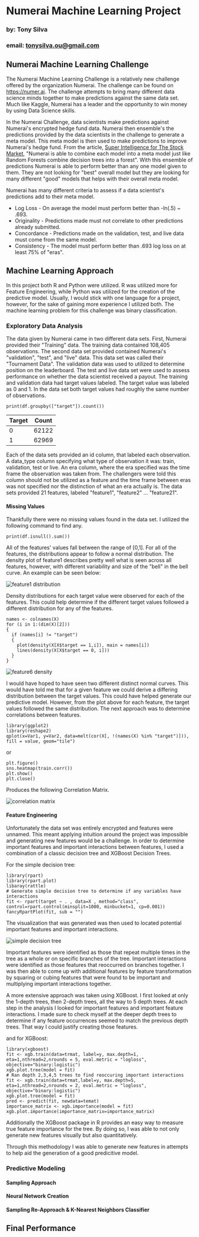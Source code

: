 # Numerai Machine Learning Project
### by: Tony Silva
### email: tonysilva.ou@gmail.com

## Numerai Machine Learning Challenge
The Numerai Machine Learning Challenge is a relatively new challenge offered by the organization Numerai. The challenge can be found on https://numer.ai. The challenge attempts to bring many different data science minds together to make predictions against the same data set. Much like Kaggle, Numerai has a leader and the opportunity to win money by using Data Science skills.

In the Numerai Challenge, data scientists make predictions against Numerai's encrypted hedge fund data. Numerai then ensemble's the predictions provided by the data scientists in the challenge to generate a meta model. This meta model is then used to make predictions to improve Numerai's hedge fund. From the article, [Super Intelligence for The Stock Market](https://medium.com/numerai/invisible-super-intelligence-for-the-stock-market-3c64b57b244c), "Numerai is able to combine each model into a meta model just like Random Forests combine decision trees into a forest". With this ensemble of predictions Numerai is able to perform better than any one model given to them. They are not looking for "best" overall model but they are looking for many different "good" models that helps with their overall meta model.

Numerai has many different criteria to assess if a data scientist's predictions add to their meta model. 
* Log Loss - On average the model must perform better than -ln(.5) ~ .693.
* Originality - Predictions made must not correlate to other predictions already submitted.
* Concordance - Predictions made on the validation, test, and live data must come from the same model.
* Consistency - The model must perform better than .693 log loss on at least 75% of "eras".

## Machine Learning Approach
In this project both R and Python were utilized. R was utilized more for Feature Engineering, while Python was utilized for the creation of the predictive model. Usually, I would stick with one language for a project, however, for the sake of gaining more experience I utilized both. The machine learning problem for this challenge was binary classification.

### Exploratory Data Analysis
The data given by Numerai came in two different data sets. First, Numerai provided their "Training" data. The training data contained 108,405 observations. The second data set provided contained Numerai's "validation", "test", and "live" data. This data set was called their "Tournament Data". The validation data was used to utilized to determine position on the leaderboard. The test and live data set were used to assess performance on whether the data scientist received a payout. The training and validation data had target values labeled. The target value was labeled as 0 and 1. In the data set both target values had roughly the same number of observations.

```
print(df.groupby(["target"]).count())
```

| Target        | Count         |
| ------------- |:-------------:|
| 0             | 62122         |
| 1             | 62969         |

Each of the data sets provided an id column, that labeled each observation. A data_type column specifying what type of observation it was: train, validation, test or live. An era column, where the era specified was the time frame the observation was taken from. The challengers were told this column should not be utilized as a feature and the time frame between eras was not specified nor the distinction of what an era actually is. The data sets provided 21 features, labeled "feature1", "feature2" ... "feature21".

#### Missing Values
Thankfully there were no missing values found in the data set. I utilized the following command to find any.
```
print(df.isnull().sum())
```

All of the features' values fall between the range of [0,1]. For all of the features, the distributions appear to follow a normal distribution. The density plot of feature1 describes pretty well what is seen across all features, however, with different variability and size of the "bell" in the bell curve. An example can be seen below:

![feature1 distribution](/images/distribution.jpg)

Density distributions for each target value were observed for each of the features. This could help determine if the different target values followed a different distribution for any of the features.

```
names <- colnames(X)
for (i in 1:(dim(X)[2]))
{
  if (names[i] != "target")
  {
    plot(density(X[X$target == 1,i]), main = names[i])
    lines(density(X[X$target == 0, i]))
  }
}
```

![feature6 density](/images/density.jpg)

I would have hoped to have seen two different distinct normal curves. This would have told me that for a given feature we could derive a differing distribution between the target values. This could have helped generate our predictive model. However, from the plot above for each feature, the target values followed the same distribution. The next approach was to determine correlations between features.

```
library(ggplot2)
library(reshape2)
qplot(x=Var1, y=Var2, data=melt(cor(X[, !(names(X) %in% "target")])), fill = value, geom="tile")
```

or

```
plt.figure()
sns.heatmap(train.corr())
plt.show()
plt.close()
```

Produces the following Correlation Matrix.

![correlation matrix](/images/correlations.png)

#### Feature Engineering
Unfortunately the data set was entirely encrypted and features were unnamed. This meant applying intuition around the project was impossible and generating new features would be a challenge. In order to determine important features and important interactions between features, I used a combination of a classic decision tree and XGBoost Decision Trees.

For the simple decision tree:

```
library(rpart)
library(rpart.plot)
libaray(rattle)
# Generate simple decision tree to determine if any variables have interactions 
fit <- rpart(target ~ . , data=X , method="class", control=rpart.control(minsplit=1000, minbucket=1, cp=0.001))
fancyRpartPlot(fit, sub = "")
```
The visualization that was generated was then used to located potential important features and important interactions.

![simple decision tree](/images/simple_decision_tree.jpg)

Important features were identified as those that repeat multiple times in the tree as a whole or on specific branches of the tree. Important interactions were identified as those features that reoccurred on branches together. I was then able to come up with additional features by feature transformation by squaring or cubing features that were found to be important and multiplying important interactions together.

A more extensive approach was taken using XGBoost. I first looked at only the 1-depth trees, then 2-depth trees, all the way to 5 depth trees. At each step in the analysis I looked for important features and important feature interactions. I made sure to check myself at the deeper depth trees to determine if any feature occurrences seemed to match the previous depth trees. That way I could justify creating those features.

and for XGBoost:

```
library(xgboost)
fit <- xgb.train(data=trmat, label=y, max.depth=1, eta=1,nthread=2,nrounds = 5, eval.metric = "logloss", objective="binary:logistic")
xgb.plot.tree(model = fit)
# Ran depth 2,3,4,5 trees to find reoccuring important interactions
fit <- xgb.train(data=trmat,label=y, max.depth=5, eta=1,nthread=2,nrounds = 2, eval.metric = "logloss", objective="binary:logistic")
xgb.plot.tree(model = fit)
pred <- predict(fit, newdata=temat)
importance_matrix <- xgb.importance(model = fit)
xgb.plot.importance(importance_matrix=importance_matrix)
```

Additionally the XGBoost package in R provides an easy way to measure true feature importance for the tree. By doing so, I was able to not only generate new features visually but also quantitatively. 

Through this methodology I was able to generate new features in attempts to help aid the generation of a good predicitive model.

### Predictive Modeling

#### Sampling Approach

#### Neural Network Creation

#### Sampling Re-Approach &  K-Nearest Neighbors Classifier

## Final Performance

